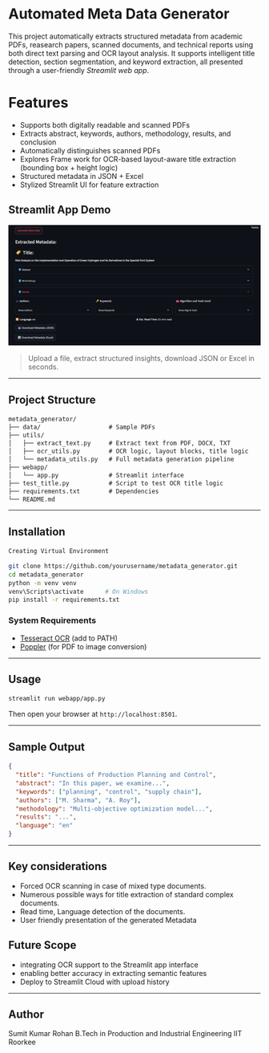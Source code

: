 
# Automated Meta Data Generator

This project automatically extracts structured metadata from academic PDFs, reasearch papers, scanned documents, and technical reports using both direct text parsing and OCR layout analysis. It supports intelligent title detection, section segmentation, and keyword extraction, all presented through a user-friendly *Streamlit web app*.

# Features

- Supports both digitally readable and scanned PDFs
- Extracts abstract, keywords, authors, methodology, results, and conclusion
- Automatically distinguishes scanned PDFs
- Explores Frame work for OCR-based layout-aware title extraction (bounding box + height logic)
- Structured metadata in JSON + Excel
- Stylized Streamlit UI for feature extraction

## Streamlit App Demo

<img src="demo_screenshot.png" alt="Streamlit Screenshot" width="700"/>

> Upload a file, extract structured insights, download JSON or Excel in seconds.

---

## Project Structure

```
metadata_generator/
├── data/                   # Sample PDFs
├── utils/
│   ├── extract_text.py     # Extract text from PDF, DOCX, TXT
│   ├── ocr_utils.py        # OCR logic, layout blocks, title logic
│   └── metadata_utils.py   # Full metadata generation pipeline
├── webapp/
│   └── app.py              # Streamlit interface
├── test_title.py           # Script to test OCR title logic
├── requirements.txt        # Dependencies
└── README.md
```

---

## Installation
    Creating Virtual Environment
```bash
git clone https://github.com/yourusername/metadata_generator.git
cd metadata_generator
python -m venv venv
venv\Scripts\activate      # On Windows
pip install -r requirements.txt
```

### System Requirements

- [Tesseract OCR](https://github.com/tesseract-ocr/tesseract) (add to PATH)
- [Poppler](http://blog.alivate.com.au/poppler-windows/) (for PDF to image conversion)

---

## Usage

```bash
streamlit run webapp/app.py
```

Then open your browser at `http://localhost:8501`.

---

## Sample Output

```json
{
  "title": "Functions of Production Planning and Control",
  "abstract": "In this paper, we examine...",
  "keywords": ["planning", "control", "supply chain"],
  "authors": ["M. Sharma", "A. Roy"],
  "methodology": "Multi-objective optimization model...",
  "results": "...",
  "language": "en"
}
```

---

## Key considerations
- Forced OCR scanning in case of mixed type documents.
- Numerous possible ways for title extraction of standard complex documents.
- Read time, Language detection of the documents.
- User friendly presentation of the generated Metadata

## Future Scope

- integrating OCR support to the Streamlit app interface
- enabling better accuracy in extracting semantic features
- Deploy to Streamlit Cloud with upload history
---

## Author

Sumit Kumar Rohan
B.Tech in Production and Industrial Engineering 
IIT Roorkee
